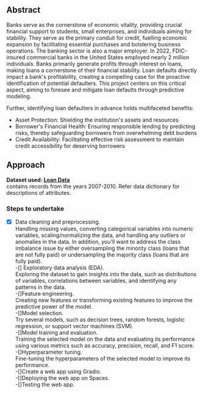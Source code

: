 ## Abstract
Banks serve as the cornerstone of economic vitality, providing crucial financial support to students, small enterprises, and individuals aiming for stability. They serve as the primary conduit for credit, fuelling economic expansion by facilitating essential purchases and bolstering business operations. The banking sector is also a major employer. In 2022, FDIC-insured commercial banks in the United States employed nearly 2 million individuals. Banks primarily generate profits through interest on loans, making loans a cornerstone of their financial stability. Loan defaults directly impact a bank's profitability, creating a compelling case for the proactive identification of potential defaulters. This project centers on this critical aspect, aiming to foresee and mitigate loan defaults through predictive modeling.

Further, identifying loan defaulters in advance holds multifaceted benefits:

- Asset Protection: Shielding the institution's assets and resources
- Borrower's Financial Health: Ensuring responsible lending by predicting risks, thereby safeguarding borrowers from overwhelming debt burdens
- Credit Availability: Facilitating effective risk assessment to maintain credit accessibility for deserving borrowers

## Approach
**Dataset used: [Loan Data](https://www.kaggle.com/datasets/itssuru/loan-data/)**  
contains records from the years 2007-2010. Refer data dictionary for descriptions of attributes. 

### Steps to undertake
-[x] Data cleaning and preprocessing.  
Handling missing values, converting categorical variables into numeric variables, scaling/normalizing the data, and handling any outliers or anomalies in the data. In addition, you'll want to address the class imbalance issue by either oversampling the minority class (loans that are not fully paid) or undersampling the majority class (loans that are fully paid).  
-[] Exploratory data analysis (EDA).  
Exploring the dataset to gain insights into the data, such as distributions of variables, correlations between variables, and identifying any patterns in the data.  
-[]Feature engineering.  
Creating new features or transforming existing features to improve the predictive power of the model.  
-[]Model selection.  
Try several models, such as decision trees, random forests, logistic regression, or support vector machines (SVM).  
-[]Model training and evaluation.  
Training the selected model on the data and evaluating its performance using various metrics such as accuracy, precision, recall, and F1 score.  
-[]Hyperparameter tuning.  
Fine-tuning the hyperparameters of the selected model to improve its performance.   
-[]Create a web app using Gradio.  
-[]Deploying the web app on Spaces.  
-[]Testing the web app.  
